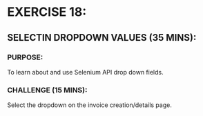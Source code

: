 # EXERCISE 18:
## SELECTIN DROPDOWN VALUES (35 MINS):
### PURPOSE:
To learn about and use Selenium API drop down fields.

### CHALLENGE (15 MINS):
Select the dropdown on the invoice creation/details page.
